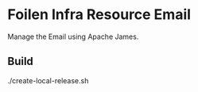 Foilen Infra Resource Email
==============

Manage the Email using Apache James.

Build
-----

./create-local-release.sh
